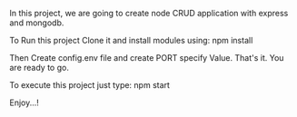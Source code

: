 
In this project, we are going to create node CRUD application with express and mongodb.

To Run this project Clone it and install modules using: npm install

Then Create config.env file and create PORT specify Value. That's it. You are ready to go. 

To execute this project just type: npm start


Enjoy...!
